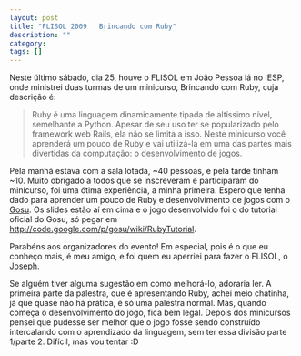 ```yaml
---
layout: post
title: "FLISOL 2009   Brincando com Ruby"
description: ""
category: 
tags: []
---
```


Neste último sábado, dia 25, houve o FLISOL em João Pessoa lá no IESP, onde
ministrei duas turmas de um minicurso, Brincando com Ruby, cuja descrição é:

> Ruby é uma linguagem dinamicamente tipada de altíssimo nível, semelhante a
> Python. Apesar de seu uso ter se popularizado pelo framework web Rails, ela não
> se limita a isso. Neste minicurso você aprenderá um pouco de Ruby e vai
> utilizá-la em uma das partes mais divertidas da computação: o desenvolvimento
> de jogos.

Pela manhã estava com a sala lotada, ~40 pessoas, e pela tarde tinham ~10.
Muito obrigado a todos que se inscreveram e participaram do minicurso, foi uma
ótima experiência, a minha primeira. Espero que tenha dado para aprender um
pouco de Ruby e desenvolvimento de jogos com o
[Gosu](http://code.google.com/p/gosu/). Os slides estão aí em cima e o jogo
desenvolvido foi o do tutorial oficial do Gosu, só pegar em
http://code.google.com/p/gosu/wiki/RubyTutorial.

Parabéns aos organizadores do evento! Em especial, pois é o que eu conheço
mais, é meu amigo, e foi quem eu aperriei para fazer o FLISOL, o
[Joseph](http://jrmendes.com/).

Se alguém tiver alguma sugestão em como melhorá-lo, adoraria ler. A primeira
parte da palestra, que é apresentando Ruby, achei meio chatinha, já que quase
não há prática, é só uma palestra normal. Mas, quando começa o desenvolvimento
do jogo, fica bem legal. Depois dos minicursos pensei que pudesse ser melhor
que o jogo fosse sendo construído intercalando com o aprendizado da linguagem,
sem ter essa divisão parte 1/parte 2. Difícil, mas vou tentar :D
